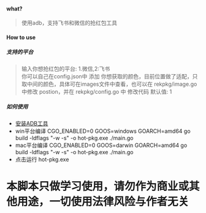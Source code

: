 #### what?
> 使用adb，支持飞书和微信的抢红包工具


#### How to use
##### 支持的平台 
> 输入你想抢红包的平台: 1.微信,2:飞书  
> 你可以自己在config.json中 添加 你想获取的颜色，目前位置做了适配，只取中间的颜色，具体可在images文件中查看，也可以在 rekpkg/image.go 中修改 postion，并在 rekpkg/config.go 中 修改代码
>默认值: 1



##### 如何使用

* [安装ADB工具](https://github.com/wangshub/wechat_jump_game/wiki/Android-%E5%92%8C-iOS-%E6%93%8D%E4%BD%9C%E6%AD%A5%E9%AA%A4)
* win平台编译 CGO_ENABLED=0 GOOS=windows GOARCH=amd64 go build -ldflags "-w -s" -o hot-pkg.exe ./main.go
* mac平台编译 CGO_ENABLED=0 GOOS=darwin GOARCH=amd64 go build -ldflags "-w -s" -o hot-pkg.exe ./main.go
* 点击运行 hot-pkg.exe

# 本脚本只做学习使用，请勿作为商业或其他用途，一切使用法律风险与作者无关
